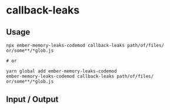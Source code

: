 # callback-leaks


## Usage

```
npx ember-memory-leaks-codemod callback-leaks path/of/files/ or/some**/*glob.js

# or

yarn global add ember-memory-leaks-codemod
ember-memory-leaks-codemod callback-leaks path/of/files/ or/some**/*glob.js
```

## Input / Output

<!--FIXTURES_TOC_START-->
<!--FIXTURES_TOC_END-->

<!--FIXTURES_CONTENT_START-->
<!--FIXTURES_CONTENT_END-->